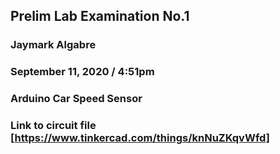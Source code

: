 ## Prelim Lab Examination No.1 
### Jaymark Algabre
### September 11, 2020 /  4:51pm
### Arduino Car Speed Sensor
### Link to circuit file [https://www.tinkercad.com/things/knNuZKqvWfd]